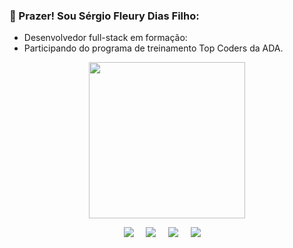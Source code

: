 ### 👋 Prazer! Sou Sérgio Fleury Dias Filho:

- Desenvolvedor full-stack em formação:
- Participando do programa de treinamento Top Coders da ADA.

<div align="center">
  <a href="https://github.com/sergiofdf">
<!--   <img height="180em" src="https://github-readme-stats.vercel.app/api?username=sergiofdf&show_icons=true&theme=dracula&include_all_commits=true&count_private=true"/> -->
  <img height="250em" src="https://github-readme-stats.vercel.app/api/top-langs/?username=sergiofdf&layout=compact&langs_count=7&theme=dracula"/>
</div>
  
  
  <p align="center">
  <a href="mailto:sergiofdf@gmail.com?subject=Olá%20Sérgio"><img src="https://img.shields.io/badge/gmail-%23D14836.svg?&style=for-the-badge&logo=gmail&logoColor=white" /></a>&nbsp;&nbsp;&nbsp;&nbsp;
  <a href="https://www.facebook.com/fleurydiasfilho"><img src="https://img.shields.io/badge/facebook-%233B5998.svg?&style=for-the-badge&logo=facebook&logoColor=white" /></a>&nbsp;&nbsp;&nbsp;&nbsp;
  <a href="https://www.instagram.com/sergiofdiasfilho/"><img src="https://img.shields.io/badge/instagram-%23dc2743.svg?&style=for-the-badge&logo=instagram&logoColor=white" /></a>&nbsp;&nbsp;&nbsp;&nbsp;
  <a href="https://www.linkedin.com/in/sergio-fleury-dias-filho/"><img src="https://img.shields.io/badge/linkedin-%230077B5.svg?&style=for-the-badge&logo=linkedin&logoColor=white" /></a>&nbsp;&nbsp;&nbsp;&nbsp;
    
</p>

